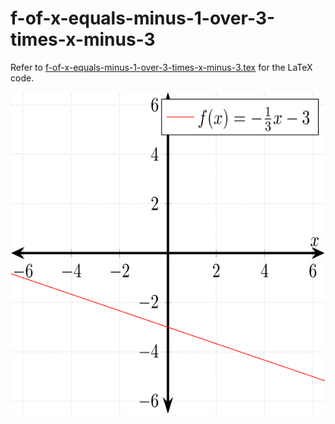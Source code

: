 # f-of-x-equals-minus-1-over-3-times-x-minus-3

Refer to
[f-of-x-equals-minus-1-over-3-times-x-minus-3.tex](f-of-x-equals-minus-1-over-3-times-x-minus-3.tex)
for the LaTeX code.

<p align="center">
    <img src="f-of-x-equals-minus-1-over-3-times-x-minus-3.svg"
    align="middle"
</p>
